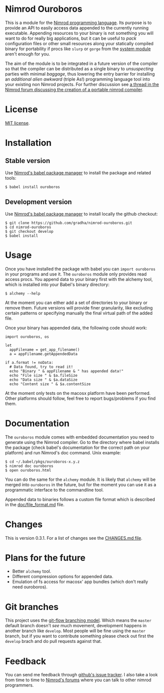 Nimrod Ouroboros
================

This is a module for the [Nimrod programming language](http://nimrod-code.org).
Its purpose is to provide an API to easily access data appended to the
currently running executable. Appending resources to your binary is not
something you will want to do for really big applications, but it can be useful
to *pack* configuration files or other small resources along your statically
compiled binary for portability if procs like `slurp` or `gorge` from the
[system module](http://nimrod-code.org/system.html) aren't enough for you.

The aim of the module is to be integrated in a future version of the compiler
so that the compiler can be distributed as a single binary to *unsuspecting*
parties with minimal *baggage*, thus lowering the entry barrier for installing
an *additional alien awkward* (triple As!) programming language tool into your
existing non Nimrod projects.  For further discussion see [a thread in the
Nimrod forum discussing the creation of a portable nimrod
compiler](http://forum.nimrod-code.org/t/194).


License
=======

[MIT license](LICENSE.md).


Installation
============

Stable version
--------------

Use [Nimrod's babel package manager](https://github.com/nimrod-code/babel) to
install the package and related tools:

	$ babel install ouroboros

Development version
-------------------

Use [Nimrod's babel package manager](https://github.com/nimrod-code/babel) to
install locally the github checkout:

	$ git clone https://github.com/gradha/nimrod-ouroboros.git
	$ cd nimrod-ouroboros
	$ git checkout develop
	$ babel install

Usage
=====

Once you have installed the package with babel you can ``import ouroboros`` in
your programs and use it. The ``ouroboros`` module only provides read access
procs. You append data to your binary first with the alchemy tool, which is
installed into your Babel's binary directory:

	$ alchemy --help

At the moment you can either add a set of directories to your binary or remove
them. Future versions will provide finer granularity, like excluding certain
patterns or specifying manually the final virtual path of the added file.

Once your binary has appended data, the following code should work:

	import ouroboros, os
	
	let
	  appFilename = get_app_filename()
	  a = appFilename.getAppendedData
	
	if a.format != noData:
	  # Data found, try to read it!
	  echo "Binary " & appFilename & " has appended data!"
	  echo "File size " & $a.fileSize
	  echo "Data size " & $a.dataSize
	  echo "Content size " & $a.contentSize

At the moment only tests on the macosx platform have been performed. Other
platforms should follow, feel free to report bugs/problems if you find them.

Documentation
=============

The ``ouroboros`` module comes with embedded documentation you need to generate
using the Nimrod compiler. Go to the directory where babel installs the package
(check babel's documentation for the correct path on your platform) and run
Nimrod's doc command. Unix example:

	$ cd ~/.babel/pkgs/ouroboros-x.y.z
	$ nimrod doc ouroboros
	$ open ouroboros.html

You can do the same for the ``alchemy`` module. It is likely that ``alchemy``
will be merged into ``ouroboros`` in the future, but for the moment you can use
it as a programmatic interface to the commandline tool.

Appended data to binaries follows a custom file format which is described in
the [doc/file_format.md](doc/file_format.md) file.


Changes
=======

This is version 0.3.1. For a list of changes see the [CHANGES.md
file](CHANGES.md).


Plans for the future
====================

* Better ``alchemy`` tool.
* Different compression options for appended data.
* Emulation of fs access for macosx' app bundles (which don't really need
  ouroboros).


Git branches
============

This project uses the [git-flow branching
model](https://github.com/nvie/gitflow). Which means the ``master`` default
branch doesn't *see* much movement, development happens in another branch like
``develop``. Most people will be fine using the ``master`` branch, but if you
want to contribute something please check out first the ``develop`` brach and
do pull requests against that.


Feedback
========

You can send me feedback through [github's issue
tracker](https://github.com/gradha/nimrod-ouroboros/issues). I also take a look
from time to time to [Nimrod's forums](http://forum.nimrod-code.org) where you
can talk to other nimrod programmers.

